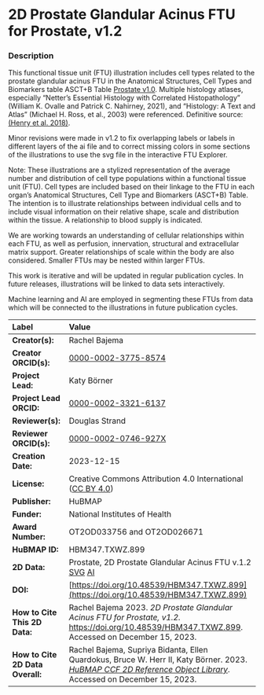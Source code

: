# 2D Prostate Glandular Acinus FTU for Prostate, v1.2

### Description
This functional tissue unit (FTU) illustration includes cell types related to the prostate glandular acinus FTU in the Anatomical Structures, Cell Types and Biomarkers table ASCT+B Table [Prostate v1.0](https://doi.org/10.48539/HBM835.WCGP.479). Multiple histology atlases, especially “Netter’s Essential Histology with Correlated Histopathology” (William K. Ovalle and Patrick C. Nahirney, 2021), and “Histology: A Text and Atlas” (Michael H. Ross, et al., 2003) were referenced. Definitive source: [(Henry et al. 2018)](https://doi.org/10.1016/j.celrep.2018.11.086).

Minor revisions were made in v1.2 to fix overlapping labels or labels in different layers of the ai file and to correct missing colors in some sections of the illustrations to use the svg file in the interactive FTU Explorer. 

Note: These illustrations are a stylized representation of the average number and distribution of cell type populations within a functional tissue unit (FTU). Cell types are included based on their linkage to the FTU in each organ’s Anatomical Structures, Cell Type and Biomarkers (ASCT+B) Table. The intention is to illustrate relationships between individual cells and to include visual information on their relative shape, scale and distribution within the tissue. A relationship to blood supply is indicated.

We are working towards an understanding of cellular relationships within each FTU, as well as perfusion, innervation, structural and extracellular matrix support. Greater relationships of scale within the body are also considered. Smaller FTUs may be nested within larger FTUs.

This work is iterative and will be updated in regular publication cycles. In future releases, illustrations will be linked to data sets interactively. 

Machine learning and AI are employed in segmenting these FTUs from data which will be connected to the illustrations in future publication cycles.


| Label | Value |
| :------------- |:-------------|
| **Creator(s):** | Rachel Bajema |
| **Creator ORCID(s):** | [0000-0002-3775-8574](https://orcid.org/0000-0002-3775-8574) |
| **Project Lead:** | Katy B&ouml;rner |
| **Project Lead ORCID:** | [0000-0002-3321-6137](https://orcid.org/0000-0002-3321-6137) |
| **Reviewer(s):** | Douglas Strand |
| **Reviewer ORCID(s):** | [0000-0002-0746-927X](https://orcid.org/0000-0002-0746-927X) |
| **Creation Date:** | 2023-12-15 |
| **License:** | Creative Commons Attribution 4.0 International ([CC BY 4.0](https://creativecommons.org/licenses/by/4.0/)) |
| **Publisher:** | HuBMAP |
| **Funder:** | National Institutes of Health |
| **Award Number:** | OT2OD033756 and OT2OD026671|
| **HuBMAP ID:** | HBM347.TXWZ.899 |
| **2D Data:** | Prostate, 2D Prostate Glandular Acinus FTU v.1.2 [SVG](https://cdn.humanatlas.io/hra-releases/v2.0/2d-ftu/2d-ftu-prostate-prostate-glandular-acinus.svg) [AI](https://cdn.humanatlas.io/hra-releases/v2.0/2d-ftu/2d-ftu-prostate-prostate-glandular-acinus.ai) |
| **DOI:** | [https://doi.org/10.48539/HBM347.TXWZ.899](https://doi.org/10.48539/HBM347.TXWZ.899) |
| **How to Cite This 2D Data:** | Rachel Bajema 2023. *2D Prostate Glandular Acinus FTU for Prostate, v1.2.* https://doi.org/10.48539/HBM347.TXWZ.899. Accessed on December 15, 2023. |
| **How to Cite 2D Data Overall:** | Rachel Bajema, Supriya Bidanta, Ellen Quardokus,  Bruce W. Herr II, Katy Börner. 2023. [*HuBMAP CCF 2D Reference Object Library*](https://humanatlas.io/2d-ftu-illustrations). Accessed on December 15, 2023. |
